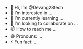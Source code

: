 - 👋 Hi, I’m @Devang28tech
- 👀 I’m interested in ...
- 🌱 I’m currently learning ...
- 💞️ I’m looking to collaborate on ...
- 📫 How to reach me ...
- 😄 Pronouns: ...
- ⚡ Fun fact: ...

<!---
Devang28tech/Devang28tech is a ✨ special ✨ repository because its `README.md` (this file) appears on your GitHub profile.
You can click the Preview link to take a look at your changes.
--->
